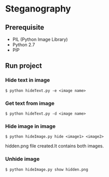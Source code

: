 # Steganography



## Prerequisite
* PIL (Python Image Library)
* Python 2.7
* PIP


## Run project

### Hide text in image
```
$ python hideText.py -e <image name>
```

### Get text from image
```
$ python hideText.py -d <image name>
```

### Hide image in image
```
$ python hideImage.py hide <image1> <image2>
```
hidden.png file created.It contains both images.

### Unhide image
```
$ python hideImage.py show hidden.png
```


